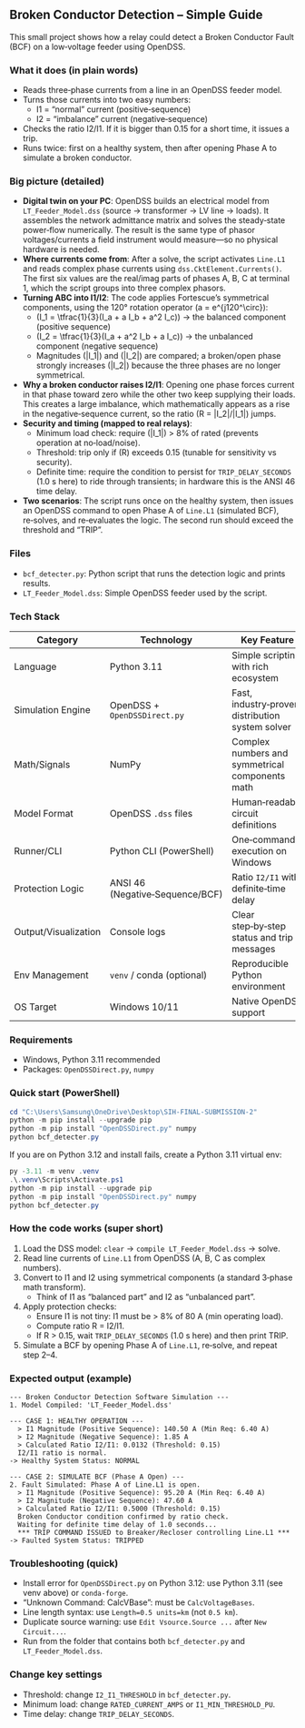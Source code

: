 ## Broken Conductor Detection – Simple Guide

This small project shows how a relay could detect a Broken Conductor Fault (BCF) on a low‑voltage feeder using OpenDSS.

### What it does (in plain words)
- Reads three‑phase currents from a line in an OpenDSS feeder model.
- Turns those currents into two easy numbers:
  - I1 = “normal” current (positive‑sequence)
  - I2 = “imbalance” current (negative‑sequence)
- Checks the ratio I2/I1. If it is bigger than 0.15 for a short time, it issues a trip.
- Runs twice: first on a healthy system, then after opening Phase A to simulate a broken conductor.

### Big picture (detailed)
- **Digital twin on your PC**: OpenDSS builds an electrical model from `LT_Feeder_Model.dss` (source → transformer → LV line → loads). It assembles the network admittance matrix and solves the steady‑state power‑flow numerically. The result is the same type of phasor voltages/currents a field instrument would measure—so no physical hardware is needed.
- **Where currents come from**: After a solve, the script activates `Line.L1` and reads complex phase currents using `dss.CktElement.Currents()`. The first six values are the real/imag parts of phases A, B, C at terminal 1, which the script groups into three complex phasors.
- **Turning ABC into I1/I2**: The code applies Fortescue’s symmetrical components, using the 120° rotation operator \(a = e^{j120^\circ}\):
  - \(I_1 = \tfrac{1}{3}(I_a + a I_b + a^2 I_c)\)  → the balanced component (positive sequence)
  - \(I_2 = \tfrac{1}{3}(I_a + a^2 I_b + a I_c)\) → the unbalanced component (negative sequence)
  - Magnitudes \(|I_1|\) and \(|I_2|\) are compared; a broken/open phase strongly increases \(|I_2|\) because the three phases are no longer symmetrical.
- **Why a broken conductor raises I2/I1**: Opening one phase forces current in that phase toward zero while the other two keep supplying their loads. This creates a large imbalance, which mathematically appears as a rise in the negative‑sequence current, so the ratio \(R = |I_2|/|I_1|\) jumps.
- **Security and timing (mapped to real relays)**:
  - Minimum load check: require \(|I_1|\) > 8% of rated (prevents operation at no‑load/noise).
  - Threshold: trip only if \(R\) exceeds 0.15 (tunable for sensitivity vs security).
  - Definite time: require the condition to persist for `TRIP_DELAY_SECONDS` (1.0 s here) to ride through transients; in hardware this is the ANSI 46 time delay.
- **Two scenarios**: The script runs once on the healthy system, then issues an OpenDSS command to open Phase A of `Line.L1` (simulated BCF), re‑solves, and re‑evaluates the logic. The second run should exceed the threshold and “TRIP”.

### Files
- `bcf_detecter.py`: Python script that runs the detection logic and prints results.
- `LT_Feeder_Model.dss`: Simple OpenDSS feeder used by the script.

### Tech Stack
| Category | Technology | Key Feature |
|---|---|---|
| Language | Python 3.11 | Simple scripting with rich ecosystem |
| Simulation Engine | OpenDSS + `OpenDSSDirect.py` | Fast, industry‑proven distribution system solver |
| Math/Signals | NumPy | Complex numbers and symmetrical components math |
| Model Format | OpenDSS `.dss` files | Human‑readable circuit definitions |
| Runner/CLI | Python CLI (PowerShell) | One‑command execution on Windows |
| Protection Logic | ANSI 46 (Negative‑Sequence/BCF) | Ratio `I2/I1` with definite‑time delay |
| Output/Visualization | Console logs | Clear step‑by‑step status and trip messages |
| Env Management | `venv` / conda (optional) | Reproducible Python environment |
| OS Target | Windows 10/11 | Native OpenDSS support |

### Requirements
- Windows, Python 3.11 recommended
- Packages: `OpenDSSDirect.py`, `numpy`

### Quick start (PowerShell)
```powershell
cd "C:\Users\Samsung\OneDrive\Desktop\SIH-FINAL-SUBMISSION-2"
python -m pip install --upgrade pip
python -m pip install "OpenDSSDirect.py" numpy
python bcf_detecter.py
```

If you are on Python 3.12 and install fails, create a Python 3.11 virtual env:
```powershell
py -3.11 -m venv .venv
.\.venv\Scripts\Activate.ps1
python -m pip install --upgrade pip
python -m pip install "OpenDSSDirect.py" numpy
python bcf_detecter.py
```

### How the code works (super short)
1. Load the DSS model: `clear` → `compile LT_Feeder_Model.dss` → solve.
2. Read line currents of `Line.L1` from OpenDSS (A, B, C as complex numbers).
3. Convert to I1 and I2 using symmetrical components (a standard 3‑phase math transform).
   - Think of I1 as “balanced part” and I2 as “unbalanced part”.
4. Apply protection checks:
   - Ensure I1 is not tiny: I1 must be > 8% of 80 A (min operating load).
   - Compute ratio R = I2/I1.
   - If R > 0.15, wait `TRIP_DELAY_SECONDS` (1.0 s here) and then print TRIP.
5. Simulate a BCF by opening Phase A of `Line.L1`, re‑solve, and repeat step 2–4.

### Expected output (example)
```text
--- Broken Conductor Detection Software Simulation ---
1. Model Compiled: 'LT_Feeder_Model.dss'

--- CASE 1: HEALTHY OPERATION ---
  > I1 Magnitude (Positive Sequence): 140.50 A (Min Req: 6.40 A)
  > I2 Magnitude (Negative Sequence): 1.85 A
  > Calculated Ratio I2/I1: 0.0132 (Threshold: 0.15)
  I2/I1 ratio is normal.
-> Healthy System Status: NORMAL

--- CASE 2: SIMULATE BCF (Phase A Open) ---
2. Fault Simulated: Phase A of Line.L1 is open.
  > I1 Magnitude (Positive Sequence): 95.20 A (Min Req: 6.40 A)
  > I2 Magnitude (Negative Sequence): 47.60 A
  > Calculated Ratio I2/I1: 0.5000 (Threshold: 0.15)
  Broken Conductor condition confirmed by ratio check.
  Waiting for definite time delay of 1.0 seconds...
  *** TRIP COMMAND ISSUED to Breaker/Recloser controlling Line.L1 ***
-> Faulted System Status: TRIPPED
```

### Troubleshooting (quick)
- Install error for `OpenDSSDirect.py` on Python 3.12: use Python 3.11 (see venv above) or `conda-forge`.
- “Unknown Command: CalcVBase”: must be `CalcVoltageBases`.
- Line length syntax: use `Length=0.5 units=km` (not `0.5 km`).
- Duplicate source warning: use `Edit Vsource.Source ...` after `New Circuit...`.
- Run from the folder that contains both `bcf_detecter.py` and `LT_Feeder_Model.dss`.

### Change key settings
- Threshold: change `I2_I1_THRESHOLD` in `bcf_detecter.py`.
- Minimum load: change `RATED_CURRENT_AMPS` or `I1_MIN_THRESHOLD_PU`.
- Time delay: change `TRIP_DELAY_SECONDS`.


